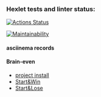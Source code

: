 ### Hexlet tests and linter status:
[![Actions Status](https://github.com/Akorsikov/php-project-45/actions/workflows/hexlet-check.yml/badge.svg)](https://github.com/Akorsikov/php-project-45/actions)

[![Maintainability](https://api.codeclimate.com/v1/badges/a2fde1726937478c530f/maintainability)](https://codeclimate.com/github/Akorsikov/php-project-45/maintainability)

#### asciinema records

#### Brain-even

- [project install](https://asciinema.org/a/ddN1AWsgVBnkU54oe5Mcm9vLi)
- [Start&Win](https://asciinema.org/a/1sufFt4Cggk54eOexkaUDCYB5)
- [Start&Lose](https://asciinema.org/a/g79StrDELgjeuIV1z4JLXdNHC)
